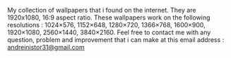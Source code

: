 My collection of wallpapers that i found on the internet. They are 1920x1080, 16:9 aspect ratio.
These wallpapers work on the following resolutions : 1024×576, 1152×648, 1280×720, 1366×768, 1600×900, 1920×1080, 2560×1440, 3840×2160.
Feel free to contact me with any question, problem and improvement that i can make at this email address : andreinistor31@gmail.com
